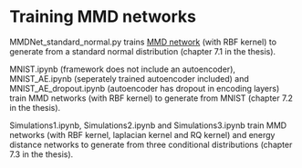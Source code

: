 # Training MMD networks

MMDNet_standard_normal.py trains [MMD network](https://arxiv.org/abs/1502.02761) (with RBF kernel) to generate from a standard normal distribution (chapter 7.1 in the thesis).

MNIST.ipynb (framework does not include an autoencoder), MNIST_AE.ipynb (seperately trained autoencoder included) and MNIST_AE_dropout.ipynb (autoencoder has dropout in encoding layers) train MMD networks (with RBF kernel) to generate from MNIST (chapter 7.2 in the thesis).

Simulations1.ipynb, Simulations2.ipynb and Simulations3.ipynb train MMD networks (with RBF kernel, laplacian kernel and RQ kernel) and energy distance networks to generate from three conditional distributions (chapter 7.3 in the thesis).